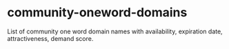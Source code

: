 # community-oneword-domains
List of community one word domain names with availability, expiration date, attractiveness, demand score.
